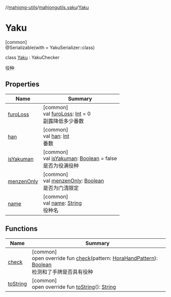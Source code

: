 //[mahjong-utils](../../../index.md)/[mahjongutils.yaku](../index.md)/[Yaku](index.md)

# Yaku

[common]\
@Serializable(with = YakuSerializer::class)

class [Yaku](index.md) : YakuChecker

役种

## Properties

| Name | Summary |
|---|---|
| [furoLoss](furo-loss.md) | [common]<br>val [furoLoss](furo-loss.md): [Int](https://kotlinlang.org/api/latest/jvm/stdlib/kotlin/-int/index.html) = 0<br>副露降低多少番数 |
| [han](han.md) | [common]<br>val [han](han.md): [Int](https://kotlinlang.org/api/latest/jvm/stdlib/kotlin/-int/index.html)<br>番数 |
| [isYakuman](is-yakuman.md) | [common]<br>val [isYakuman](is-yakuman.md): [Boolean](https://kotlinlang.org/api/latest/jvm/stdlib/kotlin/-boolean/index.html) = false<br>是否为役满役种 |
| [menzenOnly](menzen-only.md) | [common]<br>val [menzenOnly](menzen-only.md): [Boolean](https://kotlinlang.org/api/latest/jvm/stdlib/kotlin/-boolean/index.html)<br>是否为门清限定 |
| [name](name.md) | [common]<br>val [name](name.md): [String](https://kotlinlang.org/api/latest/jvm/stdlib/kotlin/-string/index.html)<br>役种名 |

## Functions

| Name | Summary |
|---|---|
| [check](index.md#254715025%2FFunctions%2F345188675) | [common]<br>open override fun [check](index.md#254715025%2FFunctions%2F345188675)(pattern: [HoraHandPattern](../../mahjongutils.hora/-hora-hand-pattern/index.md)): [Boolean](https://kotlinlang.org/api/latest/jvm/stdlib/kotlin/-boolean/index.html)<br>检测和了手牌是否具有役种 |
| [toString](to-string.md) | [common]<br>open override fun [toString](to-string.md)(): [String](https://kotlinlang.org/api/latest/jvm/stdlib/kotlin/-string/index.html) |
